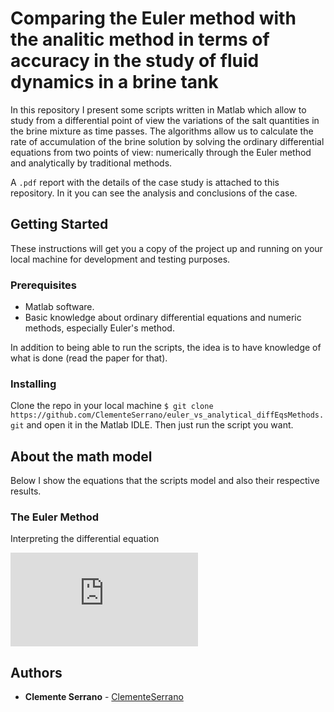 # Comparing the Euler method with the analitic method in terms of accuracy in the study of fluid dynamics in a brine tank

In this repository I present some scripts written in Matlab which allow to study from a differential point of view the variations of the salt quantities in the brine mixture as time passes. The algorithms allow us to calculate the rate of accumulation of the brine solution by solving the ordinary differential equations from two points of view: numerically through the Euler method and analytically by traditional methods.

A ```.pdf``` report with the details of the case study is attached to this repository. In it you can see the analysis and conclusions of the case.

## Getting Started

These instructions will get you a copy of the project up and running on your local machine for development and testing purposes.

### Prerequisites

* Matlab software.
* Basic knowledge about ordinary differential equations and numeric methods, especially Euler's method.

In addition to being able to run the scripts, the idea is to have knowledge of what is done (read the paper for that).

### Installing

Clone the repo in your local machine ```$ git clone https://github.com/ClementeSerrano/euler_vs_analytical_diffEqsMethods.git``` and open it in the Matlab IDLE. Then just run the script you want.

## About the math model

Below I show the equations that the scripts model and also their respective results.

### The Euler Method

Interpreting the differential equation

![alt text](http://latex.codecogs.com/svg.latex?%5Cfrac%7Bdy%7D%7Bdx%7D%3Df%28x%2Cy%29%5C%3B%5C%3B%7C%5C%3B%5C%3By%28x_0%29%3Dy_0)

## Authors

* **Clemente Serrano** - [ClementeSerrano](https://github.com/ClementeSerrano)
